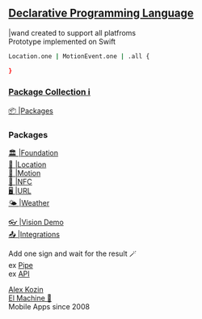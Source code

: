 ## **[Declarative Programming Language](https://github.com/The-Wand/Wand)**

|wand created to support all platfroms   
Prototype implemented on Swift

```bash looks great in the Markdown file
Location.one | MotionEvent.one | .all {

}
```

### [Package Collection ℹ️](https://swiftpackageindex.com/package-collections)
[📦 |Packages](https://raw.githubusercontent.com/The-Wand/Wand/main/collection.json)   

### Packages
[🏛️ |Foundation](https://github.com/The-Wand/Foundation)   
[🔖 |Location](https://github.com/The-Wand/Location)   
[🏃 |Motion](https://github.com/The-Wand/Motion)   
[📡 |NFC](https://github.com/The-Wand/NFC)   
[🖥️ |URL](https://github.com/The-Wand/URL)   
[🌤️ |Weather](https://github.com/The-Wand/Weather)   

[👓 |Vision Demo](https://github.com/The-Wand/Vision-Demo)   
[📤 |Integrations](https://github.com/The-Wand/Solutions)   

Add one sign and wait for the result 🪄   
ex [Pipe](https://github.com/The-Wand/Pipe)   
ex [API](https://github.com/The-Wand/iOS-API-Wrapper)   

[Alex Kozin](mailto:al@el-machine.com)  
[El Machine 🤖](https://el-machine.com)  
Mobile Apps since 2008
